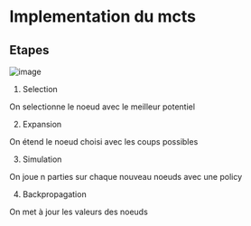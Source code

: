 # Implementation du mcts 

## Etapes
![image](https://miro.medium.com/v2/resize:fit:640/format:webp/1*NyQqAZ6QnvkC6HeZd2cZSQ.png "étapes")

1. Selection

On selectionne le noeud avec le meilleur potentiel

2. Expansion

On étend le noeud choisi avec les coups possibles

3. Simulation

On joue n parties sur chaque nouveau noeuds avec une policy

4. Backpropagation

On met à jour les valeurs des noeuds